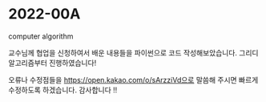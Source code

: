# 2022-00A
computer algorithm

교수님께 협업을 신청하여서 배운 내용들을 파이썬으로 코드 작성해보았습니다.
그리디 알고리즘부터 진행하였습니다!

오류나 수정점들을 https://open.kakao.com/o/sArzziVd으로 말씀해 주시면 빠르게 수정하도록 하겠습니다. 감사합니다 !!

